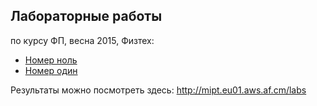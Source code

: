 ## Лабораторные работы
по курсу ФП, весна 2015, Физтех:

* [Номер ноль](/lab0)
* [Номер один](/lab1)

Результаты можно посмотреть здесь: http://mipt.eu01.aws.af.cm/labs
